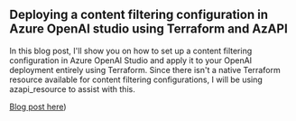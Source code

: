 ## Deploying a content filtering configuration in Azure OpenAI studio using Terraform and AzAPI

In this blog post, I'll show you on how to set up a content filtering configuration in Azure OpenAI Studio and apply it to your OpenAI deployment entirely using Terraform. Since there isn't a native Terraform resource available for content filtering configurations, I will be using azapi_resource to assist with this.

[Blog post here](https://thomasthornton.cloud/2024/04/01/deploying-a-content-filtering-configuration-in-azure-openai-studio-using-terraform-and-azapi/))
